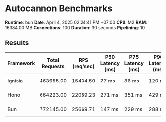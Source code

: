 # Autocannon Benchmarks

**Runtime**: bun
**Date**: April 4, 2025 02:24:41 PM +07:00
**CPU**: M2
**RAM**: 16384.00 MB
**Connections**: 100
**Duration**: 30 seconds
**Pipelining**: 10

## Results

| Framework | Total Requests | RPS (req/sec) | P50 Latency (ms) | P75 Latency (ms) | P90 Latency (ms) | P99 Latency (ms) | Avg Latency (ms) | Min Latency (ms) | Max Latency (ms) |
| --------- | -------------- | ------------- | ---------------- | ---------------- | ---------------- | ---------------- | ---------------- | ---------------- | ---------------- |
| Ignisia   | 463655.00      | 15434.59      | 77 ms            | 86 ms            | 120 ms           | 205 ms           | 82.28 ms         | 18 ms            | 563 ms           |
| Hono      | 664223.00      | 22089.23      | 271 ms           | 351 ms           | 429 ms           | 748 ms           | 276.59 ms        | 10 ms            | 2478 ms          |
| Bun       | 772145.00      | 25669.71      | 147 ms           | 229 ms           | 288 ms           | 476 ms           | 172.85 ms        | 6 ms             | 2161 ms          |

